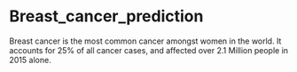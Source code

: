 # Breast_cancer_prediction
Breast cancer is the most common cancer amongst women in the world. It accounts for 25% of all cancer cases, and affected over 2.1 Million people in 2015 alone.
